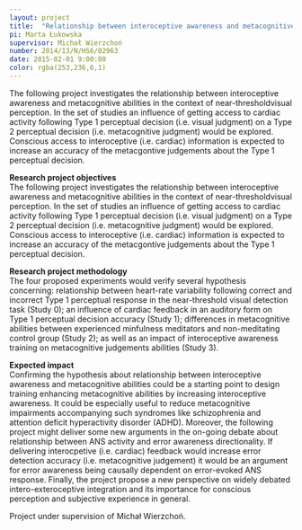 ```yaml
---
layout: project
title:  "Relationship between interoceptive awareness and metacognitive abilities in nearthreshold visual perception"
pi: Marta Łukowska
supervisor: Michał Wierzchoń
number: 2014/13/N/HS6/02963
date: 2015-02-01 9:00:00
color: rgba(253,236,6,1)
---
```


The following project investigates the relationship between interoceptive awareness and metacognitive abilities in the context of near-thresholdvisual perception. In the set of studies an influence of getting access to cardiac activity following Type 1 perceptual decision (i.e. visual judgment) on a Type 2 perceptual decision (i.e. metacognitive judgment) would be explored. Conscious access to interoceptive (i.e. cardiac) information is expected to increase an accuracy of the metacgontive judgements about the Type 1 perceptual decision.


**Research project objectives**  
The following project investigates the relationship between interoceptive awareness and metacognitive abilities in the context of near-thresholdvisual perception. In the set of studies an influence of getting access to cardiac activity following Type 1 perceptual decision (i.e. visual judgment) on a Type 2 perceptual decision (i.e. metacognitive judgment) would be explored. Conscious access to interoceptive (i.e. cardiac) information is expected to increase an accuracy of the metacgontive judgements about the Type 1 perceptual decision.

**Research project methodology**  
The four proposed experiments would verify several hypothesis concerning: relationship between heart-rate variability following correct and incorrect Type 1 perceptual response in the near-threshold visual detection task (Study 0); an influence of cardiac feedback in an auditory form on Type 1 perceptual decision accuracy (Study 1); differences in metacognitive abilities between experienced minfulness meditators and non-meditating control group (Study 2); as well as an impact of interoceptive awareness training on metacognitive judgements abilities (Study 3).

**Expected impact**  
Confirming the hypothesis about relationship between interoceptive awareness and metacognitive abilities could be a starting point to design training enhancing metacognitive abilities by increasing interoceptive awareness. It could be especially useful to reduce metacognitive impairments accompanying such syndromes like schizophrenia and attention deficit hyperactivity disorder (ADHD). Moreover, the following project might deliver some new arguments in the on-going debate about relationship between ANS activity and error awareness directionality. If delivering interocpetive (i.e. cardiac) feedback would increase error detection accuracy (i.e. metacognitive judgement) it would be an argument for error awareness being causally dependent on error-evoked ANS response. Finally, the project propose a new perspective on widely debated intero-exteroceptive integration and its importance for conscious perception and subjective experience in general.

Project under supervision of Michał Wierzchoń.
